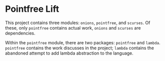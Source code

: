 # Pointfree Lift

This project contains three modules: `onions`, `pointfree`, and `scurses`. Of these, only `pointfree` contains actual work,
`onions` and `scurses` are dependencies.

Within the `pointfree` module, there are two packages: `pointfree` and `lambda`. `pointfree` contains the work discusses in the
project; `lambda` contains the abandoned attempt to add lambda abstraction to the language.
